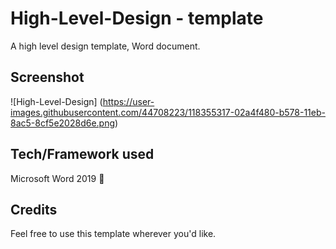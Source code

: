 # High-Level-Design - template

A high level design template, Word document.

## Screenshot

![High-Level-Design] (https://user-images.githubusercontent.com/44708223/118355317-02a4f480-b578-11eb-8ac5-8cf5e2028d6e.png)

## Tech/Framework used

Microsoft Word 2019 :notebook:

## Credits

Feel free to use this template wherever you'd like.
